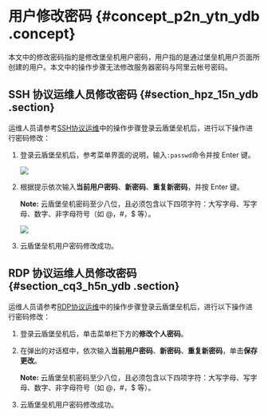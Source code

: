 # 用户修改密码 {#concept_p2n_ytn_ydb .concept}

本文中的修改密码指的是修改堡垒机用户密码，用户指的是通过堡垒机用户页面所创建的用户。本文中的操作步骤无法修改服务器密码与阿里云帐号密码。

## SSH 协议运维人员修改密码 {#section_hpz_15n_ydb .section}

运维人员请参考[SSH协议运维](cn.zh-CN/用户指南/运维使用手册/SSH协议运维.md#)中的操作步骤登录云盾堡垒机后，进行以下操作进行密码修改：

1.  登录云盾堡垒机后，参考菜单界面的说明，输入`:passwd`命令并按 Enter 键。

    ![](http://static-aliyun-doc.oss-cn-hangzhou.aliyuncs.com/assets/img/12748/4092_zh-CN.png)

2.  根据提示依次输入**当前用户密码**、**新密码**、**重复新密码**，并按 Enter 键。

    **Note:** 云盾堡垒机密码至少八位，且必须包含以下四项字符：大写字母、写字母、数字、非字母符号（如 @，\#，$ 等）。

    ![](http://static-aliyun-doc.oss-cn-hangzhou.aliyuncs.com/assets/img/12748/4093_zh-CN.png)

3.  云盾堡垒机用户密码修改成功。

## RDP 协议运维人员修改密码 {#section_cq3_h5n_ydb .section}

运维人员请参考[RDP协议运维](cn.zh-CN/用户指南/运维使用手册/RDP协议运维.md#)中的操作步骤登录云盾堡垒机后，进行以下操作进行密码修改：

1.  登录云盾堡垒机后，单击菜单栏下方的**修改个人密码**。
2.  在弹出的对话框中，依次输入**当前用户密码**、**新密码**、**重复新密码**，单击**保存更改**。

    **Note:** 云盾堡垒机密码至少八位，且必须包含以下四项字符：大写字母、写字母、数字、非字母符号（如 @，\#，$ 等）。

3.  云盾堡垒机用户密码修改成功。

